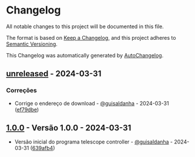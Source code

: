 # Changelog

All notable changes to this project will be documented in this file.

The format is based on [Keep a Changelog](https://keepachangelog.com/en/1.0.0/),
and this project adheres to [Semantic Versioning](https://semver.org/spec/v2.0.0.html).

This Changelog was automatically generated by [AutoChangelog](https://github.com/guisaldanha/autochangelog).

## [unreleased](https://github.com/guisaldanha/telescopecontroller/releases/tag/unreleased) - 2024-03-31

### Correções

- Corrige o endereço de download - [@guisaldanha](https://github.com/guisaldanha)  - 2024-03-31 ([ef79dbe](https://github.com/guisaldanha/telescopecontroller/commit/ef79dbe))

## [1.0.0](https://github.com/guisaldanha/telescopecontroller/releases/tag/1.0.0) - Versão 1.0.0 - 2024-03-31

- Versão inicial do programa telescope controller - [@guisaldanha](https://github.com/guisaldanha)  - 2024-03-31 ([639afb4](https://github.com/guisaldanha/telescopecontroller/commit/639afb4))
